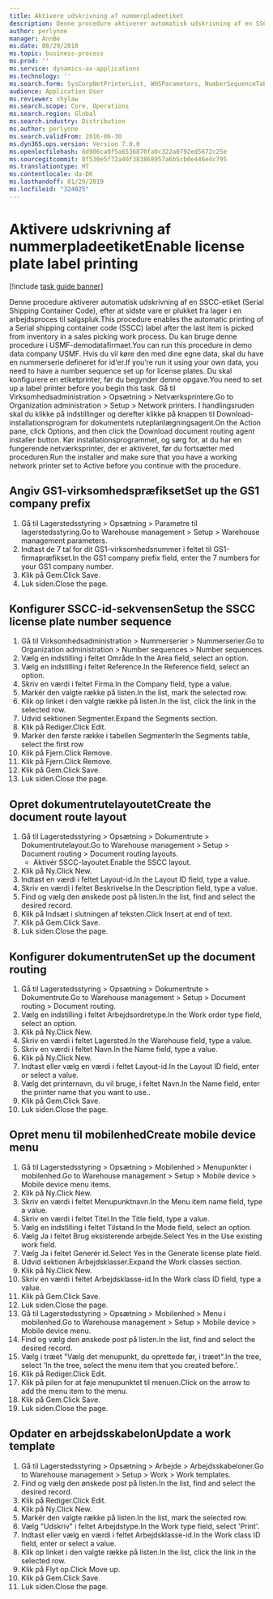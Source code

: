 ```yaml
---
title: Aktivere udskrivning af nummerpladeetiket
description: Denne procedure aktiverer automatisk udskrivning af en SSCC-etiket (Serial Shipping Container Code), efter at sidste vare er plukket fra lager i en arbejdsproces til salgspluk.
author: perlynne
manager: AnnBe
ms.date: 08/29/2018
ms.topic: business-process
ms.prod: ''
ms.service: dynamics-ax-applications
ms.technology: ''
ms.search.form: SysCorpNetPrinterList, WHSParameters, NumberSequenceTableListPage, NumberSequenceDetails, WHSDocumentRoutingLayout, WHSDocumentRouting, WHSRFMenuItem, WHSRFMenu, WHSWorkTemplateTable
audience: Application User
ms.reviewer: shylaw
ms.search.scope: Core, Operations
ms.search.region: Global
ms.search.industry: Distribution
ms.author: perlynne
ms.search.validFrom: 2016-06-30
ms.dyn365.ops.version: Version 7.0.0
ms.openlocfilehash: 8d906ca9f5a6536870fa0c322a0792ed5672c25e
ms.sourcegitcommit: 0f530e5f72a40f383868957a6b5cb0e446e4c795
ms.translationtype: HT
ms.contentlocale: da-DK
ms.lasthandoff: 01/29/2019
ms.locfileid: "324025"
---
```

# <a name="enable-license-plate-label-printing"></a><span data-ttu-id="f995e-103">Aktivere udskrivning af nummerpladeetiket</span><span class="sxs-lookup"><span data-stu-id="f995e-103">Enable license plate label printing</span></span>

[!include [task guide banner](../../includes/task-guide-banner.md)]

<span data-ttu-id="f995e-104">Denne procedure aktiverer automatisk udskrivning af en SSCC-etiket (Serial Shipping Container Code), efter at sidste vare er plukket fra lager i en arbejdsproces til salgspluk.</span><span class="sxs-lookup"><span data-stu-id="f995e-104">This procedure enables the automatic printing of a Serial shipping container code (SSCC) label after the last item is picked from inventory in a sales picking work process.</span></span> <span data-ttu-id="f995e-105">Du kan bruge denne procedure i USMF-demodatafirmaet.</span><span class="sxs-lookup"><span data-stu-id="f995e-105">You can run this procedure in demo data company USMF.</span></span> <span data-ttu-id="f995e-106">Hvis du vil køre den med dine egne data, skal du have en nummerserie defineret for id'er.</span><span class="sxs-lookup"><span data-stu-id="f995e-106">If you’re run it using your own data, you need to have a number sequence set up for license plates.</span></span> <span data-ttu-id="f995e-107">Du skal konfigurere en etiketprinter, før du begynder denne opgave.</span><span class="sxs-lookup"><span data-stu-id="f995e-107">You need to set up a label printer before you begin this task.</span></span> <span data-ttu-id="f995e-108">Gå til Virksomhedsadministration > Opsætning > Netværksprintere.</span><span class="sxs-lookup"><span data-stu-id="f995e-108">Go to Organization administration > Setup > Network printers.</span></span> <span data-ttu-id="f995e-109">I handlingsruden skal du klikke på indstillinger og derefter klikke på knappen til Download-installationsprogram for dokumentets ruteplanlægningsagent.</span><span class="sxs-lookup"><span data-stu-id="f995e-109">On the Action pane, click Options, and then click the Download document routing agent installer button.</span></span> <span data-ttu-id="f995e-110">Kør installationsprogrammet, og sørg for, at du har en fungerende netværksprinter, der er aktiveret, før du fortsætter med proceduren.</span><span class="sxs-lookup"><span data-stu-id="f995e-110">Run the installer and make sure that you have a working network printer set to Active before you continue with the procedure.</span></span>


## <a name="set-up-the-gs1-company-prefix"></a><span data-ttu-id="f995e-111">Angiv GS1-virksomhedspræfikset</span><span class="sxs-lookup"><span data-stu-id="f995e-111">Set up the GS1 company prefix</span></span>
1. <span data-ttu-id="f995e-112">Gå til Lagerstedsstyring > Opsætning > Parametre til lagerstedsstyring.</span><span class="sxs-lookup"><span data-stu-id="f995e-112">Go to Warehouse management > Setup > Warehouse management parameters.</span></span>
2. <span data-ttu-id="f995e-113">Indtast de 7 tal for dit GS1-virksomhedsnummer i feltet til GS1-firmapræfikset.</span><span class="sxs-lookup"><span data-stu-id="f995e-113">In the GS1 company prefix field, enter the 7 numbers for your GS1 company number.</span></span>
3. <span data-ttu-id="f995e-114">Klik på Gem.</span><span class="sxs-lookup"><span data-stu-id="f995e-114">Click Save.</span></span>
4. <span data-ttu-id="f995e-115">Luk siden.</span><span class="sxs-lookup"><span data-stu-id="f995e-115">Close the page.</span></span>

## <a name="setup-the-sscc-license-plate-number-sequence"></a><span data-ttu-id="f995e-116">Konfigurer SSCC-id-sekvensen</span><span class="sxs-lookup"><span data-stu-id="f995e-116">Setup the SSCC license plate number sequence</span></span>
1. <span data-ttu-id="f995e-117">Gå til Virksomhedsadministration > Nummerserier > Nummerserier.</span><span class="sxs-lookup"><span data-stu-id="f995e-117">Go to Organization administration > Number sequences > Number sequences.</span></span>
2. <span data-ttu-id="f995e-118">Vælg en indstilling i feltet Område.</span><span class="sxs-lookup"><span data-stu-id="f995e-118">In the Area field, select an option.</span></span>
3. <span data-ttu-id="f995e-119">Vælg en indstilling i feltet Reference.</span><span class="sxs-lookup"><span data-stu-id="f995e-119">In the Reference field, select an option.</span></span>
4. <span data-ttu-id="f995e-120">Skriv en værdi i feltet Firma.</span><span class="sxs-lookup"><span data-stu-id="f995e-120">In the Company field, type a value.</span></span>
5. <span data-ttu-id="f995e-121">Markér den valgte række på listen.</span><span class="sxs-lookup"><span data-stu-id="f995e-121">In the list, mark the selected row.</span></span>
6. <span data-ttu-id="f995e-122">Klik op linket i den valgte række på listen.</span><span class="sxs-lookup"><span data-stu-id="f995e-122">In the list, click the link in the selected row.</span></span>
7. <span data-ttu-id="f995e-123">Udvid sektionen Segmenter.</span><span class="sxs-lookup"><span data-stu-id="f995e-123">Expand the Segments section.</span></span>
8. <span data-ttu-id="f995e-124">Klik på Rediger.</span><span class="sxs-lookup"><span data-stu-id="f995e-124">Click Edit.</span></span>
9. <span data-ttu-id="f995e-125">Markér den første række i tabellen Segmenter</span><span class="sxs-lookup"><span data-stu-id="f995e-125">In the Segments table, select the first row</span></span>
10. <span data-ttu-id="f995e-126">Klik på Fjern.</span><span class="sxs-lookup"><span data-stu-id="f995e-126">Click Remove.</span></span>
11. <span data-ttu-id="f995e-127">Klik på Fjern.</span><span class="sxs-lookup"><span data-stu-id="f995e-127">Click Remove.</span></span>
12. <span data-ttu-id="f995e-128">Klik på Gem.</span><span class="sxs-lookup"><span data-stu-id="f995e-128">Click Save.</span></span>
13. <span data-ttu-id="f995e-129">Luk siden.</span><span class="sxs-lookup"><span data-stu-id="f995e-129">Close the page.</span></span>

## <a name="create-the-document-route-layout"></a><span data-ttu-id="f995e-130">Opret dokumentrutelayoutet</span><span class="sxs-lookup"><span data-stu-id="f995e-130">Create the document route layout</span></span>
1. <span data-ttu-id="f995e-131">Gå til Lagerstedsstyring > Opsætning > Dokumentrute > Dokumentrutelayout.</span><span class="sxs-lookup"><span data-stu-id="f995e-131">Go to Warehouse management > Setup > Document routing > Document routing layouts.</span></span>
    * <span data-ttu-id="f995e-132">Aktivér SSCC-layoutet.</span><span class="sxs-lookup"><span data-stu-id="f995e-132">Enable the SSCC layout.</span></span>  
2. <span data-ttu-id="f995e-133">Klik på Ny.</span><span class="sxs-lookup"><span data-stu-id="f995e-133">Click New.</span></span>
3. <span data-ttu-id="f995e-134">Indtast en værdi i feltet Layout-id.</span><span class="sxs-lookup"><span data-stu-id="f995e-134">In the Layout ID field, type a value.</span></span>
4. <span data-ttu-id="f995e-135">Skriv en værdi i feltet Beskrivelse.</span><span class="sxs-lookup"><span data-stu-id="f995e-135">In the Description field, type a value.</span></span>
5. <span data-ttu-id="f995e-136">Find og vælg den ønskede post på listen.</span><span class="sxs-lookup"><span data-stu-id="f995e-136">In the list, find and select the desired record.</span></span>
6. <span data-ttu-id="f995e-137">Klik på Indsæt i slutningen af teksten.</span><span class="sxs-lookup"><span data-stu-id="f995e-137">Click Insert at end of text.</span></span>
7. <span data-ttu-id="f995e-138">Klik på Gem.</span><span class="sxs-lookup"><span data-stu-id="f995e-138">Click Save.</span></span>
8. <span data-ttu-id="f995e-139">Luk siden.</span><span class="sxs-lookup"><span data-stu-id="f995e-139">Close the page.</span></span>

## <a name="set-up-the-document-routing"></a><span data-ttu-id="f995e-140">Konfigurer dokumentruten</span><span class="sxs-lookup"><span data-stu-id="f995e-140">Set up the document routing</span></span>
1. <span data-ttu-id="f995e-141">Gå til Lagerstedsstyring > Opsætning > Dokumentrute > Dokumentrute.</span><span class="sxs-lookup"><span data-stu-id="f995e-141">Go to Warehouse management > Setup > Document routing > Document routing.</span></span>
2. <span data-ttu-id="f995e-142">Vælg en indstilling i feltet Arbejdsordretype.</span><span class="sxs-lookup"><span data-stu-id="f995e-142">In the Work order type field, select an option.</span></span>
3. <span data-ttu-id="f995e-143">Klik på Ny.</span><span class="sxs-lookup"><span data-stu-id="f995e-143">Click New.</span></span>
4. <span data-ttu-id="f995e-144">Skriv en værdi i feltet Lagersted.</span><span class="sxs-lookup"><span data-stu-id="f995e-144">In the Warehouse field, type a value.</span></span>
5. <span data-ttu-id="f995e-145">Skriv en værdi i feltet Navn.</span><span class="sxs-lookup"><span data-stu-id="f995e-145">In the Name field, type a value.</span></span>
6. <span data-ttu-id="f995e-146">Klik på Ny.</span><span class="sxs-lookup"><span data-stu-id="f995e-146">Click New.</span></span>
7. <span data-ttu-id="f995e-147">Indtast eller vælg en værdi i feltet Layout-id.</span><span class="sxs-lookup"><span data-stu-id="f995e-147">In the Layout ID field, enter or select a value.</span></span>
8. <span data-ttu-id="f995e-148">Vælg det printernavn, du vil bruge, i feltet Navn.</span><span class="sxs-lookup"><span data-stu-id="f995e-148">In the Name field, enter the printer name that you want to use..</span></span>
9. <span data-ttu-id="f995e-149">Klik på Gem.</span><span class="sxs-lookup"><span data-stu-id="f995e-149">Click Save.</span></span>
10. <span data-ttu-id="f995e-150">Luk siden.</span><span class="sxs-lookup"><span data-stu-id="f995e-150">Close the page.</span></span>

## <a name="create-mobile-device-menu"></a><span data-ttu-id="f995e-151">Opret menu til mobilenhed</span><span class="sxs-lookup"><span data-stu-id="f995e-151">Create mobile device menu</span></span>
1. <span data-ttu-id="f995e-152">Gå til Lagerstedsstyring > Opsætning > Mobilenhed > Menupunkter i mobilenhed.</span><span class="sxs-lookup"><span data-stu-id="f995e-152">Go to Warehouse management > Setup > Mobile device > Mobile device menu items.</span></span>
2. <span data-ttu-id="f995e-153">Klik på Ny.</span><span class="sxs-lookup"><span data-stu-id="f995e-153">Click New.</span></span>
3. <span data-ttu-id="f995e-154">Skriv en værdi i feltet Menupunktnavn.</span><span class="sxs-lookup"><span data-stu-id="f995e-154">In the Menu item name field, type a value.</span></span>
4. <span data-ttu-id="f995e-155">Skriv en værdi i feltet Titel.</span><span class="sxs-lookup"><span data-stu-id="f995e-155">In the Title field, type a value.</span></span>
5. <span data-ttu-id="f995e-156">Vælg en indstilling i feltet Tilstand.</span><span class="sxs-lookup"><span data-stu-id="f995e-156">In the Mode field, select an option.</span></span>
6. <span data-ttu-id="f995e-157">Vælg Ja i feltet Brug eksisterende arbejde.</span><span class="sxs-lookup"><span data-stu-id="f995e-157">Select Yes in the Use existing work field.</span></span>
7. <span data-ttu-id="f995e-158">Vælg Ja i feltet Generér id.</span><span class="sxs-lookup"><span data-stu-id="f995e-158">Select Yes in the Generate license plate field.</span></span>
8. <span data-ttu-id="f995e-159">Udvid sektionen Arbejdsklasser.</span><span class="sxs-lookup"><span data-stu-id="f995e-159">Expand the Work classes section.</span></span>
9. <span data-ttu-id="f995e-160">Klik på Ny.</span><span class="sxs-lookup"><span data-stu-id="f995e-160">Click New.</span></span>
10. <span data-ttu-id="f995e-161">Skriv en værdi i feltet Arbejdsklasse-id.</span><span class="sxs-lookup"><span data-stu-id="f995e-161">In the Work class ID field, type a value.</span></span>
11. <span data-ttu-id="f995e-162">Klik på Gem.</span><span class="sxs-lookup"><span data-stu-id="f995e-162">Click Save.</span></span>
12. <span data-ttu-id="f995e-163">Luk siden.</span><span class="sxs-lookup"><span data-stu-id="f995e-163">Close the page.</span></span>
13. <span data-ttu-id="f995e-164">Gå til Lagerstedsstyring > Opsætning > Mobilenhed > Menu i mobilenhed.</span><span class="sxs-lookup"><span data-stu-id="f995e-164">Go to Warehouse management > Setup > Mobile device > Mobile device menu.</span></span>
14. <span data-ttu-id="f995e-165">Find og vælg den ønskede post på listen.</span><span class="sxs-lookup"><span data-stu-id="f995e-165">In the list, find and select the desired record.</span></span>
15. <span data-ttu-id="f995e-166">Vælg i træet "Vælg det menupunkt, du oprettede før, i træet".</span><span class="sxs-lookup"><span data-stu-id="f995e-166">In the tree, select 'In the tree, select the menu item that you created before.'.</span></span>
16. <span data-ttu-id="f995e-167">Klik på Rediger.</span><span class="sxs-lookup"><span data-stu-id="f995e-167">Click Edit.</span></span>
17. <span data-ttu-id="f995e-168">Klik på pilen for at føje menupunktet til menuen.</span><span class="sxs-lookup"><span data-stu-id="f995e-168">Click on the arrow to add the menu item to the menu.</span></span>
18. <span data-ttu-id="f995e-169">Klik på Gem.</span><span class="sxs-lookup"><span data-stu-id="f995e-169">Click Save.</span></span>
19. <span data-ttu-id="f995e-170">Luk siden.</span><span class="sxs-lookup"><span data-stu-id="f995e-170">Close the page.</span></span>

## <a name="update-a-work-template"></a><span data-ttu-id="f995e-171">Opdater en arbejdsskabelon</span><span class="sxs-lookup"><span data-stu-id="f995e-171">Update a work template</span></span>
1. <span data-ttu-id="f995e-172">Gå til Lagerstedsstyring > Opsætning > Arbejde > Arbejdsskabeloner.</span><span class="sxs-lookup"><span data-stu-id="f995e-172">Go to Warehouse management > Setup > Work > Work templates.</span></span>
2. <span data-ttu-id="f995e-173">Find og vælg den ønskede post på listen.</span><span class="sxs-lookup"><span data-stu-id="f995e-173">In the list, find and select the desired record.</span></span>
3. <span data-ttu-id="f995e-174">Klik på Rediger.</span><span class="sxs-lookup"><span data-stu-id="f995e-174">Click Edit.</span></span>
4. <span data-ttu-id="f995e-175">Klik på Ny.</span><span class="sxs-lookup"><span data-stu-id="f995e-175">Click New.</span></span>
5. <span data-ttu-id="f995e-176">Markér den valgte række på listen.</span><span class="sxs-lookup"><span data-stu-id="f995e-176">In the list, mark the selected row.</span></span>
6. <span data-ttu-id="f995e-177">Vælg "Udskriv" i feltet Arbejdstype.</span><span class="sxs-lookup"><span data-stu-id="f995e-177">In the Work type field, select 'Print'.</span></span>
7. <span data-ttu-id="f995e-178">Indtast eller vælg en værdi i feltet Arbejdsklasse-id.</span><span class="sxs-lookup"><span data-stu-id="f995e-178">In the Work class ID field, enter or select a value.</span></span>
8. <span data-ttu-id="f995e-179">Klik op linket i den valgte række på listen.</span><span class="sxs-lookup"><span data-stu-id="f995e-179">In the list, click the link in the selected row.</span></span>
9. <span data-ttu-id="f995e-180">Klik på Flyt op.</span><span class="sxs-lookup"><span data-stu-id="f995e-180">Click Move up.</span></span>
10. <span data-ttu-id="f995e-181">Klik på Gem.</span><span class="sxs-lookup"><span data-stu-id="f995e-181">Click Save.</span></span>
11. <span data-ttu-id="f995e-182">Luk siden.</span><span class="sxs-lookup"><span data-stu-id="f995e-182">Close the page.</span></span>

